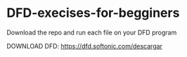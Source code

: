 # DFD-execises-for-begginers

Download the repo and run each file on your DFD program 


DOWNLOAD DFD: https://dfd.softonic.com/descargar 
